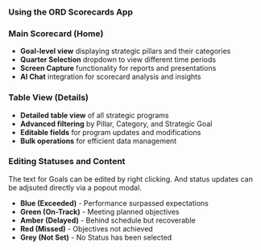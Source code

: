 ### Using the ORD Scorecards App


### Main Scorecard (Home)
- **Goal-level view** displaying strategic pillars and their categories
- **Quarter Selection** dropdown to view different time periods
- **Screen Capture** functionality for reports and presentations
- **AI Chat** integration for scorecard analysis and insights
### Table View (Details)
- **Detailed table view** of all strategic programs
- **Advanced filtering** by Pillar, Category, and Strategic Goal
- **Editable fields** for program updates and modifications
- **Bulk operations** for efficient data management

### Editing Statuses and Content
The text for Goals can be edited by right clicking. And status updates can be adjsuted directly via a popout modal.
- **Blue (Exceeded)** - Performance surpassed expectations
- **Green (On-Track)** - Meeting planned objectives
- **Amber (Delayed)** - Behind schedule but recoverable
- **Red (Missed)** - Objectives not achieved
- **Grey (Not Set)** - No Status has been selected